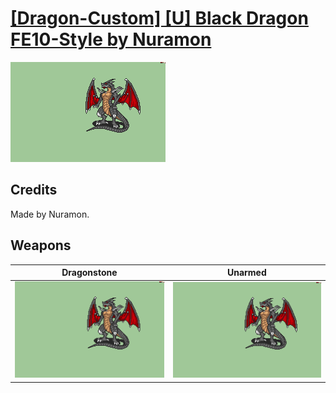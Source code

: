 # [\[Dragon-Custom\] \[U\] Black Dragon FE10-Style by Nuramon](./)

<img src="./8.%20Dragonstone/Dragonstone_000.png" alt="[Dragon-Custom] [U] Black Dragon FE10-Style by Nuramon standing" />

## Credits

Made by Nuramon.

## Weapons


|Dragonstone |Unarmed |
|  :---: | :---: |
| <img alt="Dragonstone animation" src="./8.%20Dragonstone/Dragonstone.gif" /> | <img alt="Unarmed animation" src="./8.%20Unarmed/Unarmed.gif" /> |
